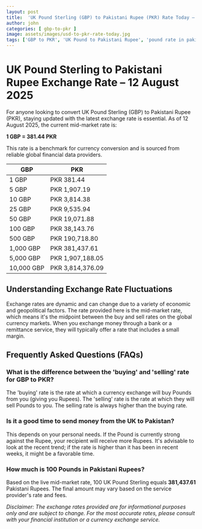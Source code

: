 ```yaml
---
layout: post
title:  'UK Pound Sterling (GBP) to Pakistani Rupee (PKR) Rate Today – 12 August 2025'
author: john
categories: [ gbp-to-pkr ]
image: assets/images/usd-to-pkr-rate-today.jpg
tags: ['GBP to PKR', 'UK Pound to Pakistani Rupee', 'pound rate in pakistan', 'great britain pound to pkr', 'uk to pakistan money transfer']
---
```


# UK Pound Sterling to Pakistani Rupee Exchange Rate – 12 August 2025

For anyone looking to convert UK Pound Sterling (GBP) to Pakistani Rupee (PKR), staying updated with the latest exchange rate is essential. As of 12 August 2025, the current mid-market rate is:

**1 GBP = 381.44 PKR**

This rate is a benchmark for currency conversion and is sourced from reliable global financial data providers.

| GBP | PKR |
| --- | --- |
| 1 GBP | PKR 381.44 |
| 5 GBP | PKR 1,907.19 |
| 10 GBP | PKR 3,814.38 |
| 25 GBP | PKR 9,535.94 |
| 50 GBP | PKR 19,071.88 |
| 100 GBP | PKR 38,143.76 |
| 500 GBP | PKR 190,718.80 |
| 1,000 GBP | PKR 381,437.61 |
| 5,000 GBP | PKR 1,907,188.05 |
| 10,000 GBP | PKR 3,814,376.09 |


## Understanding Exchange Rate Fluctuations

Exchange rates are dynamic and can change due to a variety of economic and geopolitical factors. The rate provided here is the mid-market rate, which means it's the midpoint between the buy and sell rates on the global currency markets. When you exchange money through a bank or a remittance service, they will typically offer a rate that includes a small margin.

## Frequently Asked Questions (FAQs)

### What is the difference between the 'buying' and 'selling' rate for GBP to PKR?

The 'buying' rate is the rate at which a currency exchange will buy Pounds from you (giving you Rupees). The 'selling' rate is the rate at which they will sell Pounds to you. The selling rate is always higher than the buying rate.

### Is it a good time to send money from the UK to Pakistan?

This depends on your personal needs. If the Pound is currently strong against the Rupee, your recipient will receive more Rupees. It's advisable to look at the recent trend; if the rate is higher than it has been in recent weeks, it might be a favorable time.

### How much is 100 Pounds in Pakistani Rupees?

Based on the live mid-market rate, 100 UK Pound Sterling equals **381,437.61** Pakistani Rupees. The final amount may vary based on the service provider's rate and fees.



*Disclaimer: The exchange rates provided are for informational purposes only and are subject to change. For the most accurate rates, please consult with your financial institution or a currency exchange service.*
